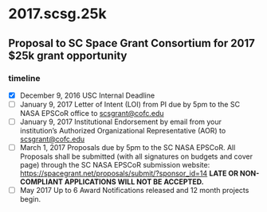 # 2017.scsg.25k
## Proposal to SC Space Grant Consortium for 2017 $25k grant opportunity

### timeline
- [x] December 9, 2016            USC Internal Deadline
- [ ] January 9, 2017     Letter of Intent (LOI) from PI due by 5pm to the SC NASA EPSCoR office to scsgrant@cofc.edu
- [ ] January 9, 2017   Institutional Endorsement by email from your institution’s Authorized Organizational Representative (AOR) to scsgrant@cofc.edu
- [ ] March 1, 2017 Proposals due by 5pm to the SC NASA EPSCoR.  All Proposals shall be submitted (with all signatures on budgets and cover page) through the SC NASA EPSCoR submission website:   https://spacegrant.net/proposals/submit/?sponsor_id=14   **LATE OR NON-COMPLIANT APPLICATIONS WILL NOT BE ACCEPTED.**
- [ ] May 2017  Up to 6 Award Notifications released and 12 month projects begin.
